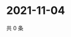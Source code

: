 # 2021-11-04

共 0 条

<!-- BEGIN WEIBO -->
<!-- 最后更新时间 Thu Nov 04 2021 04:14:35 GMT+0800 (China Standard Time) -->

<!-- END WEIBO -->

